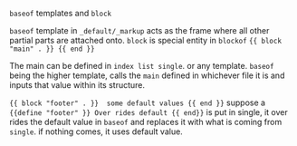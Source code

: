 `baseof` templates and `block`

`baseof` template in `_default/_markup` acts as the frame where all other partial parts are attached onto.
`block` is special entity in `blockof`
`{{ block "main" . }} {{ end }}`

The main can be defined in `index list single`. or any template.
`baseof` being the higher template, calls the `main` defined in whichever file it is and inputs that value within its structure.

`{{ block "footer" . }}  some default values {{ end }}`
suppose a `{{define "footer" }} Over rides default {{ end}}` is put in single, it over rides the default value in `baseof` and replaces it with what is coming from `single`. if nothing comes, it uses default value.